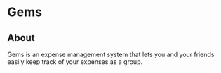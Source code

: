 Gems
====

About
-----
Gems is an expense management system that lets you and your friends easily keep
track of your expenses as a group.


